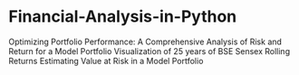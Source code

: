 # Financial-Analysis-in-Python
Optimizing Portfolio Performance: A Comprehensive Analysis of Risk and Return for a Model Portfolio
Visualization of 25 years of BSE Sensex Rolling Returns 
Estimating Value at Risk in a Model Portfolio
